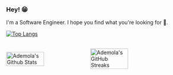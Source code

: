 ### Hey! 😁
I'm a Software Engineer. I hope you find what you're looking for 🙂.

[![Top Langs](https://github-readme-stats.vercel.app/api/top-langs/?username=demolaf&theme=gotham&show_icons=true&include_all_commits=true&hide_border=true&bg_color=0d1117&title_color=38d252&icon_color=1f6fea&text_color=fefefe)](https://github.com/demolaf?tab=repositories)

<br />
<div style="display: flex; align-items: center;">
<img width="45%" src="https://github-readme-stats.vercel.app/api?username=demolaf&show_icons=true&count_private=true&hide_title=false&theme=dracula" alt="Ademola's Github Stats" />

<img width="45%" src="https://github-readme-streak-stats.herokuapp.com?user=demolaf&theme=dracula&date_format=M%20j%5B%2C%20Y%5D" alt="Ademola's GitHub Streaks" />
</div>
